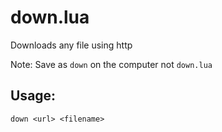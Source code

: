 # down.lua #

Downloads any file using http

Note: Save as `down` on the computer not `down.lua`

## Usage: ##

```
down <url> <filename>
```
